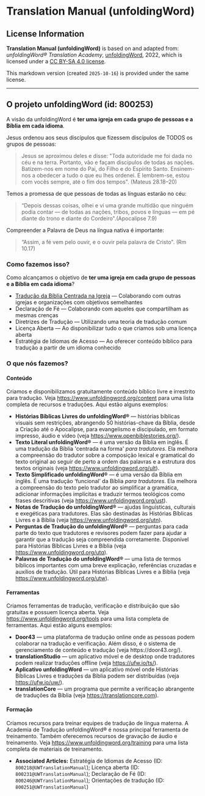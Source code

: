 # Translation Manual (unfoldingWord)

## License Information

**Translation Manual (unfoldingWord)** is based on and adapted from: _unfoldingWord® Translation Academy_, [unfoldingWord](https://unfoldingword.org/utw), 2022, which is licensed under a [CC BY-SA 4.0 license](https://creativecommons.org/licenses/by-sa/4.0/legalcode.en).

This markdown version (created `2025-10-16`) is provided under the same license.



--------------------------------

## O projeto unfoldingWord (id: 800253)

A visão da unfoldingWord é **ter uma igreja em cada grupo de pessoas e a Bíblia em cada idioma**.

Jesus ordenou aos seus discípulos que fizessem discípulos de TODOS os grupos de pessoas:

> Jesus se aproximou deles e disse: "Toda autoridade me foi dada no céu e na terra. Portanto, vão e façam discípulos de todas as nações. Batizem\-nos em nome do Pai, do Filho e do Espírito Santo. Ensinem\-nos a obedecer a tudo o que eu lhes ordenei. E lembrem\-se, estou com vocês sempre, até o fim dos tempos". (Mateus 28\.18–20\)

Temos a promessa de que pessoas de todas as línguas estarão no céu:

> “Depois dessas coisas, olhei e vi uma grande multidão que ninguém podia contar — de todas as nações, tribos, povos e línguas — em pé diante do trono e diante do Cordeiro".(Apocalipse 7\.9\)

Compreender a Palavra de Deus na língua nativa é importante:

> “Assim, a fé vem pelo ouvir, e o ouvir pela palavra de Cristo". (Rm 10\.17\)

### Como fazemos isso?

Como alcançamos o objetivo de **ter uma igreja em cada grupo de pessoas e a Bíblia em cada idioma**?

* [Tradução da Bíblia Centrada na Igreja](https://www.ccbt.bible/) — Colaborando com outras igrejas e organizações com objetivos semelhantes
* Declaração de Fé — Colaborando com aqueles que compartilham as mesmas crenças
* Diretrizes de Tradução — Utilizando uma teoria de tradução comum
* Licença Aberta — Ao disponibilizar tudo o que criamos sob uma licença aberta
* Estratégia de Idiomas de Acesso — Ao oferecer conteúdo bíblico para tradução a partir de um idioma conhecido

### O que nós fazemos?

#### Conteúdo

Criamos e disponibilizamos gratuitamente conteúdo bíblico livre e irrestrito para tradução. Veja https://www.unfoldingword.org/content para uma lista completa de recursos e traduções. Aqui estão alguns exemplos:

* **Histórias Bíblicas Livres do unfoldingWord®** — histórias bíblicas visuais sem restrições, abrangendo 50 histórias\-chave da Bíblia, desde a Criação até o Apocalipse, para evangelismo e discipulado, em formato impresso, áudio e vídeo (veja https://www.openbiblestories.org/).
* **Texto Literal unfoldingWord®** — é uma versão da Bíblia em inglês. É uma tradução da Bíblia 'centrada na forma' *para tradutores*. Ela melhora a compreensão do tradutor sobre a composição lexical e gramatical do texto original ao seguir de perto a ordem das palavras e a estrutura dos textos originais (veja https://www.unfoldingword.org/ult).
* **Texto Simplificado unfoldingWord®** — é uma versão da Bíblia em inglês. É uma tradução ‘funcional’ da Bíblia *para tradutores*. Ela melhora a compreensão do texto pelo tradutor ao simplificar a gramática, adicionar informações implícitas e traduzir termos teológicos como frases descritivas (veja https://www.unfoldingword.org/ust).
* **Notas de Tradução do unfoldingWord®** — ajudas linguísticas, culturais e exegéticas para tradutores. Elas são destinadas às Histórias Bíblicas Livres e à Bíblia (veja https://www.unfoldingword.org/utn).
* **Perguntas de Tradução do unfoldingWord®** — perguntas para cada parte do texto que tradutores e revisores podem fazer para ajudar a garantir que a tradução seja compreendida corretamente. Disponível para Histórias Bíblicas Livres e a Bíblia (veja https://www.unfoldingword.org/utq).
* **Palavras de Tradução do unfoldingWord®** — uma lista de termos bíblicos importantes com uma breve explicação, referências cruzadas e auxílios de tradução. Útil para Histórias Bíblicas Livres e a Bíblia (veja https://www.unfoldingword.org/utw).

#### Ferramentas

Criamos ferramentas de tradução, verificação e distribuição que são gratuitas e possuem licença aberta. Veja https://www.unfoldingword.org/tools para uma lista completa de ferramentas. Aqui estão alguns exemplos:

* **Door43** — uma plataforma de tradução online onde as pessoas podem colaborar na tradução e verificação. Além disso, é o sistema de gerenciamento de conteúdo e tradução (veja https://door43\.org/).
* **translationStudio** — um aplicativo móvel e de desktop onde tradutores podem realizar traduções offline (veja https://ufw.io/ts/).
* **Aplicativo unfoldingWord** — um aplicativo móvel onde Histórias Bíblicas Livres e traduções da Bíblia podem ser distribuídas (veja https://ufw.io/uw/).
* **translationCore** — um programa que permite a verificação abrangente de traduções da Bíblia (veja https://translationcore.com).

#### Formação

Criamos recursos para treinar equipes de tradução de língua materna. A Academia de Tradução unfoldingWord® é nossa principal ferramenta de treinamento. Também oferecemos recursos de gravação de áudio e treinamento. Veja https://www.unfoldingword.org/training para uma lista completa de materiais de treinamento.

* **Associated Articles:** Estratégia de Idiomas de Acesso (ID: `800218@UWTranslationManual`); Licença aberta (ID: `800231@UWTranslationManual`); Declaração de Fé (ID: `800246@UWTranslationManual`); Orientações de tradução (ID: `800251@UWTranslationManual`)

